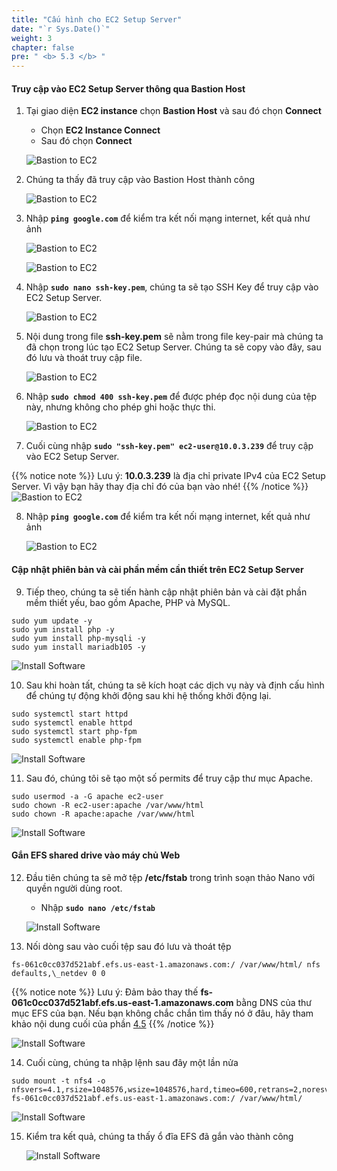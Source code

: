 ```yaml
---
title: "Cấu hình cho EC2 Setup Server"
date: "`r Sys.Date()`"
weight: 3
chapter: false
pre: " <b> 5.3 </b> "
---
```


#### Truy cập vào EC2 Setup Server thông qua Bastion Host

1. Tại giao diện **EC2 instance** chọn **Bastion Host** và sau đó chọn **Connect**

   - Chọn **EC2 Instance Connect**
   - Sau đó chọn **Connect**

   ![Bastion to EC2](/workshop1-FCJ2024/images/5-SetupEc2ServerAndEFS/5.3-ConfigureEC2/0001-bastiontoserver.png?featherlight=false&width=90pc)

2. Chúng ta thấy đã truy cập vào Bastion Host thành công

   ![Bastion to EC2](/workshop1-FCJ2024/images/5-SetupEc2ServerAndEFS/5.3-ConfigureEC2/0002-bastiontoserver.png?featherlight=false&width=90pc)

3. Nhập **`ping google.com`** để kiểm tra kết nối mạng internet, kết quả như ảnh

   ![Bastion to EC2](/workshop1-FCJ2024/images/5-SetupEc2ServerAndEFS/5.3-ConfigureEC2/0003-bastiontoserver.png?featherlight=false&width=90pc)

   ![Bastion to EC2](/workshop1-FCJ2024/images/5-SetupEc2ServerAndEFS/5.3-ConfigureEC2/0004-bastiontoserver.png?featherlight=false&width=90pc)

4. Nhập **`sudo nano ssh-key.pem`**, chúng ta sẽ tạo SSH Key để truy cập vào EC2 Setup Server.

   ![Bastion to EC2](/workshop1-FCJ2024/images/5-SetupEc2ServerAndEFS/5.3-ConfigureEC2/0005-bastiontoserver.png?featherlight=false&width=90pc)

5. Nội dung trong file **ssh-key.pem** sẽ nằm trong file key-pair mà chúng ta đã chọn trong lúc tạo EC2 Setup Server. Chúng ta sẽ copy vào đây, sau đó lưu và thoát truy cập file.

   ![Bastion to EC2](/workshop1-FCJ2024/images/5-SetupEc2ServerAndEFS/5.3-ConfigureEC2/0006-bastiontoserver.png?featherlight=false&width=90pc)

6. Nhập **`sudo chmod 400 ssh-key.pem`** để được phép đọc nội dung của tệp này, nhưng không cho phép ghi hoặc thực thi.

   ![Bastion to EC2](/workshop1-FCJ2024/images/5-SetupEc2ServerAndEFS/5.3-ConfigureEC2/0008-bastiontoserver.png?featherlight=false&width=90pc)

7. Cuối cùng nhập **`sudo "ssh-key.pem" ec2-user@10.0.3.239`** để truy cập vào EC2 Setup Server.

{{% notice note %}}
Lưu ý: **10.0.3.239** là địa chỉ private IPv4 của EC2 Setup Server. Vì vậy bạn hãy thay địa chỉ đó của bạn vào nhé!
{{% /notice %}}
![Bastion to EC2](/workshop1-FCJ2024/images/5-SetupEc2ServerAndEFS/5.3-ConfigureEC2/0009-bastiontoserver.png?featherlight=false&width=90pc)

8. Nhập **`ping google.com`** để kiểm tra kết nối mạng internet, kết quả như ảnh

   ![Bastion to EC2](/workshop1-FCJ2024/images/5-SetupEc2ServerAndEFS/5.3-ConfigureEC2/00010-bastiontoserver.png?featherlight=false&width=90pc)

#### Cập nhật phiên bản và cài phần mềm cần thiết trên EC2 Setup Server

9. Tiếp theo, chúng ta sẽ tiến hành cập nhật phiên bản và cài đặt phần mềm thiết yếu, bao gồm Apache, PHP và MySQL.

```
sudo yum update -y
sudo yum install php -y
sudo yum install php-mysqli -y
sudo yum install mariadb105 -y
```

![Install Software](/workshop1-FCJ2024/images/5-SetupEc2ServerAndEFS/5.3-ConfigureEC2/0001-installsoftware.png?featherlight=false&width=90pc)

10. Sau khi hoàn tất, chúng ta sẽ kích hoạt các dịch vụ này và định cấu hình để chúng tự động khởi động sau khi hệ thống khởi động lại.

```
sudo systemctl start httpd
sudo systemctl enable httpd
sudo systemctl start php-fpm
sudo systemctl enable php-fpm
```

![Install Software](/workshop1-FCJ2024/images/5-SetupEc2ServerAndEFS/5.3-ConfigureEC2/0002-installsoftware.png?featherlight=false&width=90pc)

11. Sau đó, chúng tôi sẽ tạo một số permits để truy cập thư mục Apache.

```
sudo usermod -a -G apache ec2-user
sudo chown -R ec2-user:apache /var/www/html
sudo chown -R apache:apache /var/www/html
```

![Install Software](/workshop1-FCJ2024/images/5-SetupEc2ServerAndEFS/5.3-ConfigureEC2/0003-installsoftware.png?featherlight=false&width=90pc)

#### Gắn EFS shared drive vào máy chủ Web

12. Đầu tiên chúng ta sẽ mở tệp **/etc/fstab** trong trình soạn thảo Nano với quyền người dùng root.

    - Nhập **`sudo nano /etc/fstab`**

    ![Install Software](/workshop1-FCJ2024/images/5-SetupEc2ServerAndEFS/5.3-ConfigureEC2/0001-mountefs.png?featherlight=false&width=90pc)

13. Nối dòng sau vào cuối tệp sau đó lưu và thoát tệp

```
fs-061c0cc037d521abf.efs.us-east-1.amazonaws.com:/ /var/www/html/ nfs defaults,\_netdev 0 0
```

{{% notice note %}}
Lưu ý: Đảm bảo thay thế **fs-061c0cc037d521abf.efs.us-east-1.amazonaws.com** bằng DNS của thư mục EFS của bạn. Nếu bạn không chắc chắn tìm thấy nó ở đâu, hãy tham khảo nội dung cuối của phần [4.5](http://localhost:1313/vi/4-deployrdsands3/4.5-createefsfilesystem/#dns-name)
{{% /notice %}}

![Install Software](/workshop1-FCJ2024/images/5-SetupEc2ServerAndEFS/5.3-ConfigureEC2/0002-mountefs.png?featherlight=false&width=90pc)

14. Cuối cùng, chúng ta nhập lệnh sau đây một lần nửa

```
sudo mount -t nfs4 -o nfsvers=4.1,rsize=1048576,wsize=1048576,hard,timeo=600,retrans=2,noresvport fs-061c0cc037d521abf.efs.us-east-1.amazonaws.com:/ /var/www/html/
```

![Install Software](/workshop1-FCJ2024/images/5-SetupEc2ServerAndEFS/5.3-ConfigureEC2/0003-mountefs.png?featherlight=false&width=90pc)

15. Kiểm tra kết quả, chúng ta thấy ổ đĩa EFS đã gắn vào thành công

    ![Install Software](/workshop1-FCJ2024/images/5-SetupEc2ServerAndEFS/5.3-ConfigureEC2/0004-mountefs.png?featherlight=false&width=90pc)
